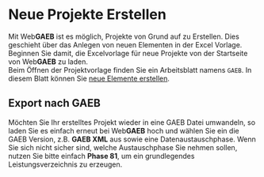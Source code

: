 # Neue Projekte Erstellen

Mit Web**GAEB** ist es möglich, Projekte von Grund auf zu Erstellen. Dies geschieht über das Anlegen von neuen Elementen in der Excel Vorlage.  
Beginnen Sie damit, die Excelvorlage für neue Projekte von der Startseite von Web**GAEB** zu laden.  
Beim Öffnen der Projektvorlage finden Sie ein Arbeitsblatt namens `GAEB`. In diesem Blatt können Sie [neue Elemente erstellen](elemente_hinzufuegen.md).

## Export nach GAEB

Möchten Sie Ihr erstelltes Projekt wieder in eine GAEB Datei umwandeln, so laden Sie es einfach erneut bei Web**GAEB** hoch und wählen Sie ein die GAEB Version, z.B. **GAEB XML** aus sowie eine Datenaustauschphase. Wenn Sie sich nicht sicher sind, welche Austauschphase Sie nehmen sollen, nutzen Sie bitte einfach **Phase 81**, um ein grundlegendes Leistungsverzeichnis zu erzeugen.
